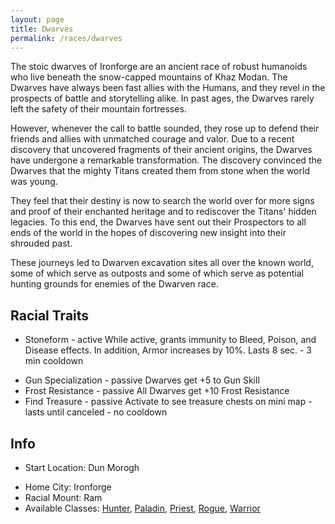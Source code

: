 ```yaml
---
layout: page
title: Dwarves
permalink: /races/dwarves
---
```


The stoic dwarves of Ironforge are an ancient race of robust humanoids who live beneath the snow-capped mountains of Khaz Modan. The Dwarves have always been fast allies with the Humans, and they revel in the prospects of battle and storytelling alike. In past ages, the Dwarves rarely left the safety of their mountain fortresses. 

However, whenever the call to battle sounded, they rose up to defend their friends and allies with unmatched courage and valor. Due to a recent discovery that uncovered fragments of their ancient origins, the Dwarves have undergone a remarkable transformation. The discovery convinced the Dwarves that the mighty Titans created them from stone when the world was young.

They feel that their destiny is now to search the world over for more signs and proof of their enchanted heritage and to rediscover the Titans' hidden legacies. To this end, the Dwarves have sent out their Prospectors to all ends of the world in the hopes of discovering new insight into their shrouded past. 

These journeys led to Dwarven excavation sites all over the known world, some of which serve as outposts and some of which serve as potential hunting grounds for enemies of the Dwarven race.

## Racial Traits

+ Stoneform - active While active, grants immunity to Bleed, Poison, and Disease effects. In addition, Armor increases by 10%. Lasts 8 sec. - 3 min cooldown
- Gun Specialization - passive Dwarves get +5 to Gun Skill
- Frost Resistance - passive All Dwarves get +10 Frost Resistance
- Find Treasure - passive Activate to see treasure chests on mini map - lasts until canceled - no cooldown

## Info

+ Start Location: Dun Morogh 
- Home City: Ironforge 
- Racial Mount: Ram 
- Available Classes: [Hunter](/classes/hunter), [Paladin](/classes/paladin), [Priest](/classes/priest), [Rogue](/classes/rogue), [Warrior](/classes/warrior)
